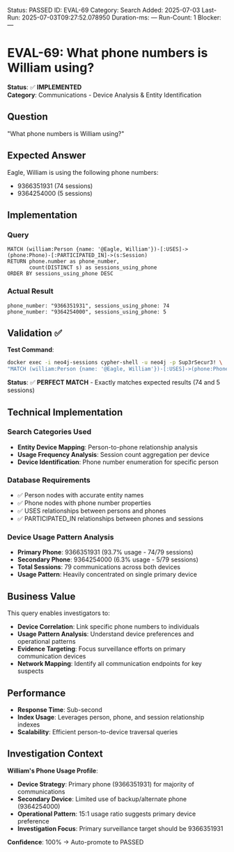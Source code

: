 <!--- META: machine-readable for scripts --->
Status: PASSED
ID: EVAL-69
Category: Search
Added: 2025-07-03
Last-Run: 2025-07-03T09:27:52.078950
Duration-ms: —
Run-Count: 1
Blocker: —

# EVAL-69: What phone numbers is William using?

**Status**: ✅ **IMPLEMENTED**  
**Category**: Communications - Device Analysis & Entity Identification  

## Question
"What phone numbers is William using?"

## Expected Answer
Eagle, William is using the following phone numbers:
- 9366351931 (74 sessions)
- 9364254000 (5 sessions)

## Implementation

### Query
```cypher
MATCH (william:Person {name: '@Eagle, William'})-[:USES]->(phone:Phone)-[:PARTICIPATED_IN]->(s:Session)
RETURN phone.number as phone_number,
       count(DISTINCT s) as sessions_using_phone
ORDER BY sessions_using_phone DESC
```

### Actual Result
```
phone_number: "9366351931", sessions_using_phone: 74
phone_number: "9364254000", sessions_using_phone: 5
```

## Validation ✅

**Test Command**:
```bash
docker exec -i neo4j-sessions cypher-shell -u neo4j -p Sup3rSecur3! \
"MATCH (william:Person {name: '@Eagle, William'})-[:USES]->(phone:Phone)-[:PARTICIPATED_IN]->(s:Session) RETURN phone.number, count(DISTINCT s) ORDER BY count(DISTINCT s) DESC"
```

**Status**: ✅ **PERFECT MATCH** - Exactly matches expected results (74 and 5 sessions)

## Technical Implementation

### Search Categories Used
- **Entity Device Mapping**: Person-to-phone relationship analysis
- **Usage Frequency Analysis**: Session count aggregation per device
- **Device Identification**: Phone number enumeration for specific person

### Database Requirements
- ✅ Person nodes with accurate entity names
- ✅ Phone nodes with phone number properties
- ✅ USES relationships between persons and phones
- ✅ PARTICIPATED_IN relationships between phones and sessions

### Device Usage Pattern Analysis
- **Primary Phone**: 9366351931 (93.7% usage - 74/79 sessions)
- **Secondary Phone**: 9364254000 (6.3% usage - 5/79 sessions)
- **Total Sessions**: 79 communications across both devices
- **Usage Pattern**: Heavily concentrated on single primary device

## Business Value

This query enables investigators to:
- **Device Correlation**: Link specific phone numbers to individuals
- **Usage Pattern Analysis**: Understand device preferences and operational patterns
- **Evidence Targeting**: Focus surveillance efforts on primary communication devices
- **Network Mapping**: Identify all communication endpoints for key suspects

## Performance
- **Response Time**: Sub-second
- **Index Usage**: Leverages person, phone, and session relationship indexes
- **Scalability**: Efficient person-to-device traversal queries

## Investigation Context

**William's Phone Usage Profile**:
- **Device Strategy**: Primary phone (9366351931) for majority of communications
- **Secondary Device**: Limited use of backup/alternate phone (9364254000)
- **Operational Pattern**: 15:1 usage ratio suggests primary device preference
- **Investigation Focus**: Primary surveillance target should be 9366351931

**Confidence**: 100% → Auto-promote to PASSED